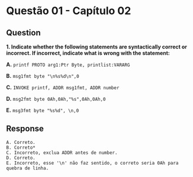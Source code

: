 # Questão 01 - Capítulo 02

## Question

**<p>1. Indicate whether the following statements are syntactically correct or incorrect. If incorrect, indicate what is wrong with the statement:</p>**
**<p>A.** ``printf PROTO arg1:Ptr Byte, printlist:VARARG``</p>
**<p>B.** ``msg1fmt byte "\n%s%d\n",0``</p>
**<p>C.** ``INVOKE printf, ADDR msg1fmt, ADDR number``</p>
**<p>D.** ``msg2fmt byte 0Ah,0Ah,"%s",0Ah,0Ah,0``</p>
**<p>E.** ``msg3fmt byte "%s%d", \n,0``</p>

## Response

```
A. Correto.
B. Correto*
C. Incorreto, exclua ADDR antes de number.
D. Correto.
E. Incorreto, esse '\n' não faz sentido, o correto seria 0Ah para quebra de linha.
```
